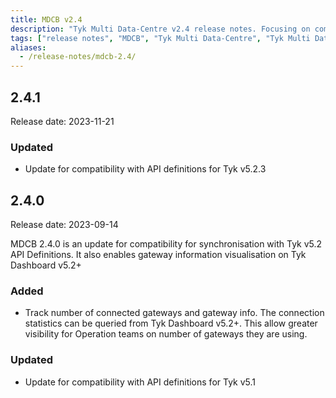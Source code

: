 ```yaml
---
title: MDCB v2.4
description: "Tyk Multi Data-Centre v2.4 release notes. Focusing on compatibility with Tyk API Definitions from Tyk Gateway v5.2 and enables better visualization in Tyk Dashboard"
tags: ["release notes", "MDCB", "Tyk Multi Data-Centre", "Tyk Multi Data-Center", "v2.4", "2.4"]
aliases:
  - /release-notes/mdcb-2.4/
---
```


## 2.4.1

Release date: 2023-11-21

### Updated
- Update for compatibility with API definitions for Tyk v5.2.3

## 2.4.0

Release date: 2023-09-14

MDCB 2.4.0 is an update for compatibility for synchronisation with Tyk v5.2 API Definitions. It also enables gateway information visualisation on Tyk Dashboard v5.2+

### Added
- Track number of connected gateways and gateway info. The connection statistics can be queried from Tyk Dashboard v5.2+. This allow greater visibility for Operation teams on number of gateways they are using.

### Updated
- Update for compatibility with API definitions for Tyk v5.1
